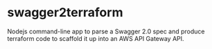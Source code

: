 # swagger2terraform
Nodejs command-line app to parse a Swagger 2.0 spec and produce terraform code to scaffold it up into an AWS API Gateway API.